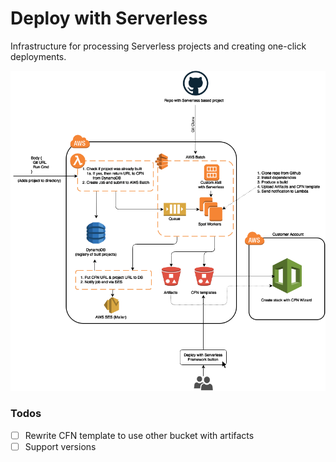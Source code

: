 # Deploy with Serverless

Infrastructure for processing Serverless projects and creating one-click deployments.

![Infra](assets/infra.png?raw=true "Infrastructure Overview")

### Todos

- [ ] Rewrite CFN template to use other bucket with artifacts
- [ ] Support versions
